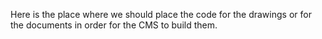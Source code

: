 Here is the place where we should place the code for the drawings or for the documents in order for the CMS to build them.